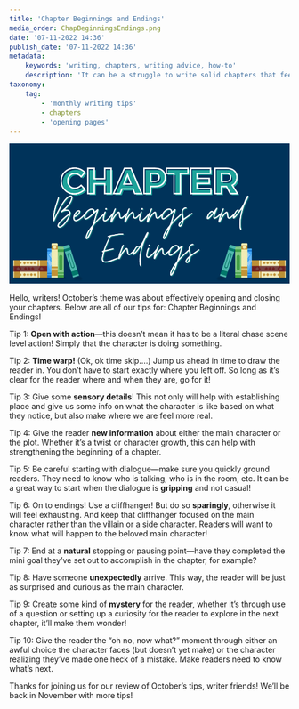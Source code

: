 ```yaml
---
title: 'Chapter Beginnings and Endings'
media_order: ChapBeginningsEndings.png
date: '07-11-2022 14:36'
publish_date: '07-11-2022 14:36'
metadata:
    keywords: 'writing, chapters, writing advice, how-to'
    description: 'It can be a struggle to write solid chapters that feel satisfying. In this post we break down some tips on how to write good chapter beginnings and endings'
taxonomy:
    tag:
        - 'monthly writing tips'
        - chapters
        - 'opening pages'
---
```


![Chapter Beginnings and Endings](ChapBeginningsEndings.png "ChapBeginningsEndings")

Hello, writers! October’s theme was about effectively opening and closing your chapters. Below are all of our tips for: Chapter Beginnings and Endings! 

Tip 1: **Open with action**—this doesn’t mean it has to be a literal chase scene level action! Simply that the character is doing something. 

Tip 2: **Time warp!** (Ok, ok time skip….) Jump us ahead in time to draw the reader in. You don’t have to start exactly where you left off. So long as it’s clear for the reader where and when they are, go for it! 

Tip 3: Give some **sensory details**! This not only will help with establishing place and give us some info on what the character is like based on what they notice, but also make where we are feel more real. 

Tip 4: Give the reader **new information** about either the main character or the plot. Whether it’s a twist or character growth, this can help with strengthening the beginning of a chapter. 

Tip 5: Be careful starting with dialogue—make sure you quickly ground readers. They need to know who is talking, who is in the room, etc. It can be a great way to start when the dialogue is **gripping** and not casual! 

Tip 6: On to endings! Use a cliffhanger! But do so **sparingly**, otherwise it will feel exhausting. And keep that cliffhanger focused on the main character rather than the villain or a side character. Readers will want to know what will happen to the beloved main character!

Tip 7: End at a **natural** stopping or pausing point—have they completed the mini goal they’ve set out to accomplish in the chapter, for example? 

Tip 8: Have someone **unexpectedly** arrive. This way, the reader will be just as surprised and curious as the main character. 

Tip 9: Create some kind of **mystery** for the reader, whether it’s through use of a question or setting up a curiosity for the reader to explore in the next chapter, it’ll make them wonder! 

Tip 10: Give the reader the “oh no, now what?” moment through either an awful choice the character faces (but doesn’t yet make) or the character realizing they’ve made one heck of a mistake. Make readers need to know what’s next.

Thanks for joining us for our review of October’s tips, writer friends! We’ll be back in November with more tips!